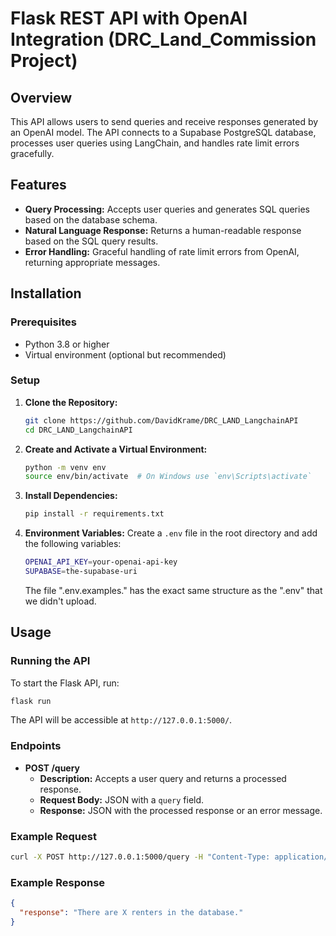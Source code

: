 # Flask REST API with OpenAI Integration (DRC_Land_Commission Project)

## Overview

This API allows users to send queries and receive responses generated by an OpenAI model. The API connects to a Supabase PostgreSQL database, processes user queries using LangChain, and handles rate limit errors gracefully.

## Features

- **Query Processing:** Accepts user queries and generates SQL queries based on the database schema.
- **Natural Language Response:** Returns a human-readable response based on the SQL query results.
- **Error Handling:** Graceful handling of rate limit errors from OpenAI, returning appropriate messages.

## Installation

### Prerequisites

- Python 3.8 or higher
- Virtual environment (optional but recommended)

### Setup

1. **Clone the Repository:**
    ```bash
    git clone https://github.com/DavidKrame/DRC_LAND_LangchainAPI
    cd DRC_LAND_LangchainAPI
    ```

2. **Create and Activate a Virtual Environment:**
    ```bash
    python -m venv env
    source env/bin/activate  # On Windows use `env\Scripts\activate`
    ```

3. **Install Dependencies:**
    ```bash
    pip install -r requirements.txt
    ```

4. **Environment Variables:**
   Create a `.env` file in the root directory and add the following variables:
    ```bash
    OPENAI_API_KEY=your-openai-api-key
    SUPABASE=the-supabase-uri
    ```
    The file ".env.examples." has the exact same structure as the ".env" that we didn't upload.

## Usage

### Running the API

To start the Flask API, run:
```bash
flask run
```  

The API will be accessible at `http://127.0.0.1:5000/`.

### Endpoints

- **POST /query**
    - **Description:** Accepts a user query and returns a processed response.
    - **Request Body:** JSON with a `query` field.
    - **Response:** JSON with the processed response or an error message.

### Example Request

```bash
curl -X POST http://127.0.0.1:5000/query -H "Content-Type: application/json" -d '{"query": "How many renters are there in the database?"}'
```

### Example Response

```json
{
  "response": "There are X renters in the database."
}
```